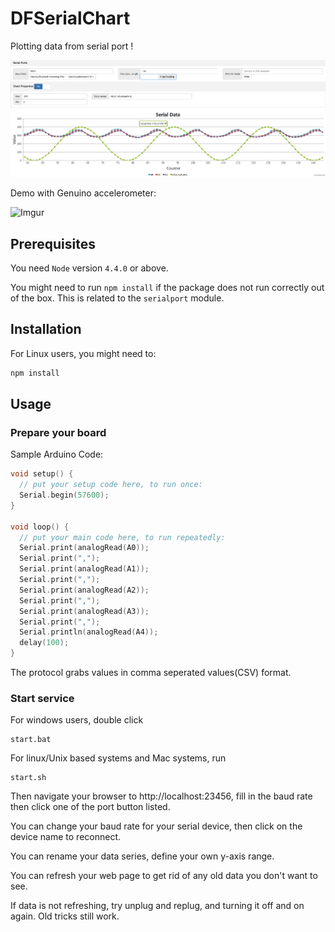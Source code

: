 # DFSerialChart

Plotting data from serial port
!

![screenshot](screenshot.png)

Demo with Genuino accelerometer:

![Imgur](http://i.imgur.com/A1e1jh3.gifv)

## Prerequisites

You need `Node` version `4.4.0` or above.


You might need to run `npm install` if the package does not run correctly out of the box. This is related to the `serialport` module.


## Installation

For Linux users, you might need to:

```javascript
npm install
```


## Usage

### Prepare your board

Sample Arduino Code:

```C
void setup() {
  // put your setup code here, to run once:
  Serial.begin(57600);
}

void loop() {
  // put your main code here, to run repeatedly:
  Serial.print(analogRead(A0));
  Serial.print(",");
  Serial.print(analogRead(A1));
  Serial.print(",");
  Serial.print(analogRead(A2));
  Serial.print(",");
  Serial.print(analogRead(A3));
  Serial.print(",");
  Serial.println(analogRead(A4));
  delay(100);
}
```

The protocol grabs values in comma seperated values(CSV) format.  


### Start service

For windows users, double click

```
start.bat
```

For linux/Unix based systems and Mac systems, run
```
start.sh
```

Then navigate your browser to http://localhost:23456, fill in the baud rate then click one of the port button listed.

You can change your baud rate for your serial device, then click on the device name to reconnect.

You can rename your data series, define your own y-axis range.

You can refresh your web page to get rid of any old data you don't want to see.

If data is not refreshing, try unplug and replug, and turning it off and on again. Old tricks still work.
